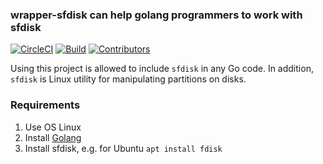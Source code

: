 ### wrapper-sfdisk can help golang programmers to work with sfdisk

[![CircleCI](https://circleci.com/gh/mperov/wrapper-sfdisk.svg?style=svg)](https://circleci.com/gh/mperov/wrapper-sfdisk/tree/master)
[![Build](https://github.com/mperov/wrapper-sfdisk/workflows/Go/badge.svg?branch=master)](https://github.com/mperov/wrapper-sfdisk/actions?query=workflow%3AGo)
[![Contributors](https://img.shields.io/github/contributors/mperov/wrapper-sfdisk?label=Contributors)](https://github.com/mperov/wrapper-sfdisk/graphs/contributors)

Using this project is allowed to include `sfdisk` in any Go code.
In addition, `sfdisk` is Linux utility for manipulating partitions on disks.

### Requirements

1. Use OS Linux
2. Install [Golang](https://golang.org/doc/install)
3. Install sfdisk, e.g. for Ubuntu `apt install fdisk`
